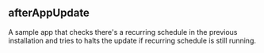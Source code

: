 ## afterAppUpdate

A sample app that checks there's a recurring schedule in the previous installation and tries to halts the update if recurring schedule is still running.
